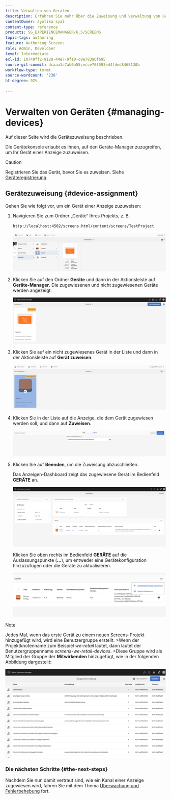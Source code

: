 ```yaml
---
title: Verwalten von Geräten
description: Erfahren Sie mehr über die Zuweisung und Verwaltung von Geräten in AEM Screens.
contentOwner: Jyotika syal
content-type: reference
products: SG_EXPERIENCEMANAGER/6.5/SCREENS
topic-tags: authoring
feature: Authoring Screens
role: Admin, Developer
level: Intermediate
exl-id: 10749ff2-9128-44e7-9f10-c8e783a6f695
source-git-commit: dcaaa1c7ab0a55cecce70f593ed4fded8468130b
workflow-type: tm+mt
source-wordcount: '238'
ht-degree: 92%

---
```


# Verwalten von Geräten {#managing-devices}

Auf dieser Seite wird die Gerätezuweisung beschrieben.

Die Gerätekonsole erlaubt es Ihnen, auf den Geräte-Manager zuzugreifen, um Ihr Gerät einer Anzeige zuzuweisen.

>[!CAUTION]
>
>Registrieren Sie das Gerät, bevor Sie es zuweisen. Siehe [Geräteregistrierung](device-registration.md).

## Gerätezuweisung {#device-assignment}

Gehen Sie wie folgt vor, um ein Gerät einer Anzeige zuzuweisen:

1. Navigieren Sie zum Ordner „Geräte“ Ihres Projekts, z. B.

   `http://localhost:4502/screens.html/content/screens/TestProject`

   ![chlimage_1-32](assets/chlimage_1-32.png)

1. Klicken Sie auf den Ordner **Geräte** und dann in der Aktionsleiste auf **Geräte-Manager**. Die zugewiesenen und nicht zugewiesenen Geräte werden angezeigt.

   ![chlimage_1-33](assets/chlimage_1-33.png)

1. Klicken Sie auf ein nicht zugewiesenes Gerät in der Liste und dann in der Aktionsleiste auf **Gerät zuweisen**.

   ![chlimage_1-34](assets/chlimage_1-34.png)

1. Klicken Sie in der Liste auf die Anzeige, die dem Gerät zugewiesen werden soll, und dann auf **Zuweisen**.

   ![chlimage_1-35](assets/chlimage_1-35.png)

1. Klicken Sie auf **Beenden**, um die Zuweisung abzuschließen.


   Das Anzeigen-Dashboard zeigt das zugewiesene Gerät im Bedienfeld **GERÄTE** an.

   ![chlimage_1-37](assets/chlimage_1-37.png)

   Klicken Sie oben rechts im Bedienfeld **GERÄTE** auf die Auslassungspunkte (**…**), um entweder eine Gerätekonfiguration hinzuzufügen oder die Geräte zu aktualisieren.

   ![chlimage_1-38](assets/chlimage_1-38.png)

>[!NOTE]
>
>Jedes Mal, wenn das erste Gerät zu einem neuen Screens-Projekt hinzugefügt wird, wird eine Benutzergruppe erstellt.
>&#x200B;>Wenn der Projektknotenname zum Beispiel *we-retail* lautet, dann lautet der Benutzergruppenname *screens-we-retail-devices*.
>&#x200B;>Diese Gruppe wird als Mitglied der Gruppe der **Mitwirkenden** hinzugefügt, wie in der folgenden Abbildung dargestellt:

![chlimage_1-39](assets/chlimage_1-39.png)

### Die nächsten Schritte {#the-next-steps}

Nachdem Sie nun damit vertraut sind, wie ein Kanal einer Anzeige zugewiesen wird, fahren Sie mit dem Thema [Überwachung und Fehlerbehebung](monitoring-screens.md) fort.
